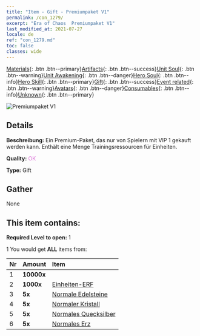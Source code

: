 ```yaml
---
title: "Item - Gift - Premiumpaket V1"
permalink: /con_1279/
excerpt: "Era of Chaos  Premiumpaket V1"
last_modified_at: 2021-07-27
locale: de
ref: "con_1279.md"
toc: false
classes: wide
---
```

 [Materials](/ItemsDE/){: .btn .btn--primary}[Artifacts](/ItemsDE/Artifacts/){: .btn .btn--success}[Unit Soul](/ItemsDE/UnitSoul/){: .btn .btn--warning}[Unit Awakening](/ItemsDE/UnitAwakening/){: .btn .btn--danger}[Hero Soul](/ItemsDE/HeroSoul/){: .btn .btn--info}[Hero Skill](/ItemsDE/HeroSkill/){: .btn .btn--primary}[Gift](/ItemsDE/Gift/){: .btn .btn--success}[Event related](/ItemsDE/Events/){: .btn .btn--warning}[Avatars](/ItemsDE/Avatars/){: .btn .btn--danger}[Consumables](/ItemsDE/Consumables/){: .btn .btn--info}[Unknown](/ItemsDE/Unknown/){: .btn .btn--primary}

 ![Premiumpaket V1](/images/t/i_905001.png)

## Details
 **Beschreibung:** Ein Premium-Paket, das nur von Spielern mit VIP 1 gekauft werden kann. Enthält eine Menge Trainingsressourcen für Einheiten.

 **Quality:** <span style="color: #DA70D6">OK</span>

 **Type:** Gift

## Gather

  None

## This item contains:

 **Required Level to open:** 1

 1 You would get **ALL** items  from:

  | Nr | Amount |     Item    |
  |:---|:-------|:------------|
  | 1 |  **10000x** | <i class="fas fa-coins"/> |  | 
  | 2 |  **1000x** | [Einheiten-ERF](/ItemsDE/con_902/) |  | 
  | 3 |  **5x** | [Normale Edelsteine](/ItemsDE/mat_10/) |  | 
  | 4 |  **5x** | [Normaler Kristall](/ItemsDE/mat_11/) |  | 
  | 5 |  **5x** | [Normales Quecksilber](/ItemsDE/mat_8/) |  | 
  | 6 |  **5x** | [Normales Erz](/ItemsDE/mat_6/) |  | 
